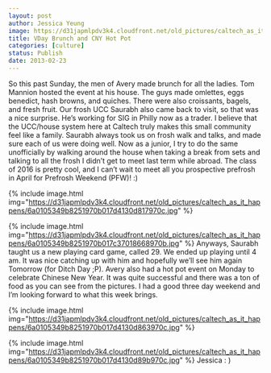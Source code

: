 ```yaml
---
layout: post
author: Jessica Yeung
image: https://d31japmlpdv3k4.cloudfront.net/old_pictures/caltech_as_it_happens/6a0105349b8251970b017c370184ed970b.jpg
title: VDay Brunch and CNY Hot Pot
categories: [culture]
status: Publish
date: 2013-02-23
---
```


So this past Sunday, the men of Avery made brunch for all
the ladies. Tom Mannion hosted the event at his house. The guys made omlettes,
eggs benedict, hash browns, and quiches. There were also croissants, bagels,
and fresh fruit. Our frosh UCC Saurabh also came back to visit, so that was a
nice surprise. He’s working for SIG in Philly now as a trader. I believe that
the UCC/house system here at Caltech truly makes this small community feel like
a family. Saurabh always took us on frosh walk and talks, and made sure each of
us were doing well. Now as a junior, I try to do the same unofficially by
walking around the house when taking a break from sets and talking to all the
frosh I didn’t get to meet last term while abroad. The class of 2016 is pretty
cool, and I can’t wait to meet all you prospective prefrosh in April for
Prefrosh Weekend (PFW)! :)

{% include image.html img="https://d31japmlpdv3k4.cloudfront.net/old_pictures/caltech_as_it_happens/6a0105349b8251970b017d4130d817970c.jpg" %}

{% include image.html img="https://d31japmlpdv3k4.cloudfront.net/old_pictures/caltech_as_it_happens/6a0105349b8251970b017c37018668970b.jpg" %}
Anyways, Saurabh taught us a new playing card game, called
29. We ended up playing until 4 am. It was nice catching up with him and
hopefully we’ll see him again Tomorrow (for Ditch Day ;P). 
Avery also had a hot pot event on Monday to celebrate
Chinese New Year. It was quite successful and there was a ton of food as you
can see from the pictures. I had a good three day weekend and I’m looking
forward to what this week brings.


{% include image.html img="https://d31japmlpdv3k4.cloudfront.net/old_pictures/caltech_as_it_happens/6a0105349b8251970b017d4130d863970c.jpg" %}

{% include image.html img="https://d31japmlpdv3k4.cloudfront.net/old_pictures/caltech_as_it_happens/6a0105349b8251970b017d4130d89b970c.jpg" %}
Jessica : )
